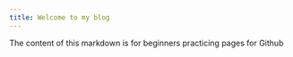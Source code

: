 ```yaml
---
title: Welcome to my blog
---
```


The content of this markdown is for beginners practicing pages for Github
